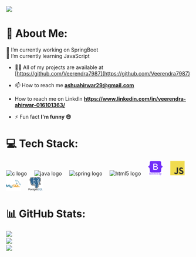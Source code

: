 <!-- <img width="128" height="128" alt="image" src="https://github.com/user-attachments/assets/4fe5622c-f42a-4c0a-80e6-2082e0c41aa5" /> -->
<img src="https://media.licdn.com/dms/image/v2/D4E16AQHxVlsDwEdibw/profile-displaybackgroundimage-shrink_350_1400/B4EZlldt0SHgAY-/0/1758343915363?e=1761177600&v=beta&t=Yzyi-5_3T3c1xvc8k2Ss6VkrKPbXELoixbk7Kb1UcjI">


# 💫 About Me:

🔭 I’m currently working on SpringBoot<br>
🌱 I’m currently learning JavaScript
- 👨‍💻 All of my projects are available at [https://github.com/Veerendra7987](https://github.com/Veerendra7987)

- 📫 How to reach me **ashuahirwar29@gmail.com**

- How to reach me on Linkdln **https://www.linkedin.com/in/veerendra-ahirwar-016101363/**

- ⚡ Fun fact **I'm funny 😎**



# 💻 Tech Stack:
<div align="left">
  <img src="https://cdn.jsdelivr.net/gh/devicons/devicon/icons/c/c-original.svg" height="40" alt="c logo" title="c" />
  <img width="12" />
  <img src="https://cdn.jsdelivr.net/gh/devicons/devicon/icons/java/java-original.svg" height="40" alt="java logo" title="Java" />
  <img width="12" />
  <img src="https://cdn.jsdelivr.net/gh/devicons/devicon/icons/spring/spring-original.svg" height="40" alt="spring logo" title="Spring" />
  <img width="12" />
  <img src="https://cdn.jsdelivr.net/gh/devicons/devicon/icons/html5/html5-original.svg" height="40" alt="html5 logo" title="HTML" />
  <img width="12" />
  <img src="https://raw.githubusercontent.com/devicons/devicon/master/icons/bootstrap/bootstrap-plain-wordmark.svg" height="40" alt="bootstrap logo" title="bootstrap" />
  <img width="12" />
  <img src="https://raw.githubusercontent.com/devicons/devicon/master/icons/javascript/javascript-original.svg" height="40" alt="js logo" title="JavaScript" />
  <img width="12" />
  <img src="https://raw.githubusercontent.com/devicons/devicon/master/icons/mysql/mysql-original-wordmark.svg" height="40" alt="mysql logo" title="mysql" />
  <img width="12" />
  <img src="https://raw.githubusercontent.com/devicons/devicon/master/icons/postgresql/postgresql-original-wordmark.svg" height="40" alt="postgresql logo" title="postgreSQL" />
  <img width="12" />
  
</div> 

# 📊 GitHub Stats:
![](https://github-readme-stats.vercel.app/api?username=Veerendra7987&theme=ambient_gradient&hide_border=false&include_all_commits=false&count_private=false)<br/>
![](https://nirzak-streak-stats.vercel.app/?user=Veerendra7987&theme=ambient_gradient&hide_border=false)<br/>
![](https://github-readme-stats.vercel.app/api/top-langs/?username=Veerendra7987&theme=ambient_gradient&hide_border=false&include_all_commits=false&count_private=false&layout=compact)


